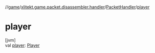 //[game](../../../index.md)/[xlitekt.game.packet.disassembler.handler](../index.md)/[PacketHandler](index.md)/[player](player.md)

# player

[jvm]\
val [player](player.md): [Player](../../xlitekt.game.actor.player/-player/index.md)
